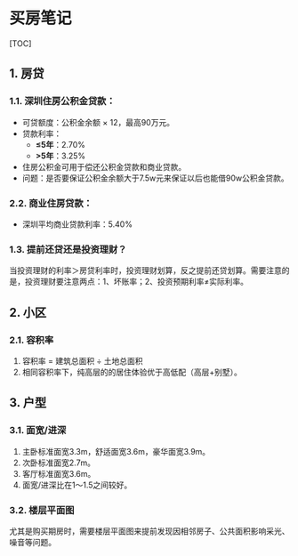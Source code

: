 # 买房笔记

[TOC]

## 1. 房贷

### 1.1. 深圳住房公积金贷款：

- 可贷额度：公积金余额 × 12，最高90万元。
- 贷款利率：
    - **≤5年**：2.70%
    - **>5年**：3.25%
- 住房公积金可用于偿还公积金贷款和商业贷款。
- 问题：是否要保证公积金余额大于7.5w元来保证以后也能借90w公积金贷款。

### 2.2. 商业住房贷款：

- 深圳平均商业贷款利率：5.40%

### 1.3. 提前还贷还是投资理财？

当投资理财的利率＞房贷利率时，投资理财划算，反之提前还贷划算。需要注意的是，投资理财要注意两点：1、坏账率；2、投资预期利率≠实际利率。

## 2. 小区

### 2.1. 容积率

1. 容积率 = 建筑总面积 ÷ 土地总面积
2. 相同容积率下，纯高层的的居住体验优于高低配（高层+别墅）。

## 3. 户型

### 3.1. 面宽/进深

1. 主卧标准面宽3.3m，舒适面宽3.6m，豪华面宽3.9m。
2. 次卧标准面宽2.7m。
3. 客厅标准面宽3.6m。
4. 面宽/进深比在1～1.5之间较好。

### 3.2. 楼层平面图

尤其是购买期房时，需要楼层平面图来提前发现因相邻房子、公共面积影响采光、噪音等问题。